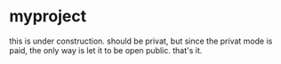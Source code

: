 # myproject

this is under construction. should be privat, but since the privat mode is paid, the only way is let it to be open public. that's it.
